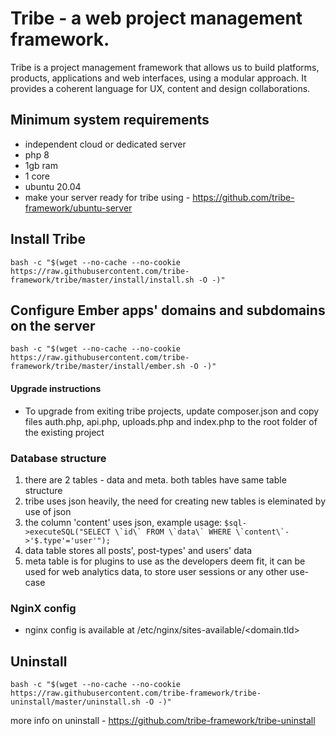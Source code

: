 # Tribe - a web project management framework.

Tribe is a project management framework that allows us to build platforms, products, applications and web interfaces, using a modular approach. It provides a coherent language for UX, content and design collaborations.

## Minimum system requirements
- independent cloud or dedicated server
- php 8
- 1gb ram
- 1 core
- ubuntu 20.04
- make your server ready for tribe using - https://github.com/tribe-framework/ubuntu-server

## Install Tribe
```
bash -c "$(wget --no-cache --no-cookie https://raw.githubusercontent.com/tribe-framework/tribe/master/install/install.sh -O -)"
```

## Configure Ember apps' domains and subdomains on the server
```
bash -c "$(wget --no-cache --no-cookie https://raw.githubusercontent.com/tribe-framework/tribe/master/install/ember.sh -O -)"
```

#### Upgrade instructions
- To upgrade from exiting tribe projects, update composer.json and copy files auth.php, api.php, uploads.php and index.php to the root folder of the existing project

### Database structure
1. there are 2 tables - data and meta. both tables have same table structure
2. tribe uses json heavily, the need for creating new tables is eleminated by use of json
3. the column 'content' uses json, example usage:
```$sql->executeSQL("SELECT \`id\` FROM \`data\` WHERE \`content\`->'$.type'='user'");```
4. data table stores all posts', post-types' and users' data
5. meta table is for plugins to use as the developers deem fit, it can be used for web analytics data, to store user sessions or any other use-case

### NginX config
- nginx config is available at /etc/nginx/sites-available/&lt;domain.tld&gt;

## Uninstall
```
bash -c "$(wget --no-cache --no-cookie https://raw.githubusercontent.com/tribe-framework/tribe-uninstall/master/uninstall.sh -O -)"
```
more info on uninstall - https://github.com/tribe-framework/tribe-uninstall